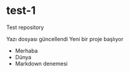 # test-1
Test repository

Yazı dosyası güncellendi
Yeni bir proje başlıyor
- Merhaba
- Dünya
- Markdown denemesi
